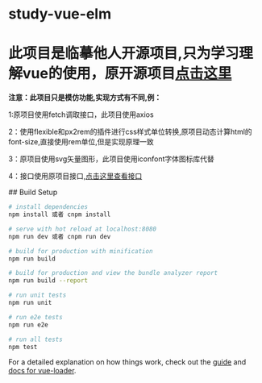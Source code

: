 # study-vue-elm
<h1>此项目是临摹他人开源项目,只为学习理解vue的使用，原开源项目<a href="https://github.com/bailicangdu/vue2-elm" target="_blank">点击这里</a>
</h1>
<div>
<b>注意：此项目只是模仿功能,实现方式有不同,例：</b>
<p>1:原项目使用fetch调取接口，此项目使用axios</p>
<p>2：使用flexible和px2rem的插件进行css样式单位转换,原项目动态计算html的font-size,直接使用rem单位,但是实现原理一致</p>
<p>3：原项目使用svg矢量图形，此项目使用iconfont字体图标库代替</p>
<p>4：接口使用原项目接口,<a href="https://github.com/bailicangdu/node-elm/blob/master/API.md" target="_blank">点击这里查看接口</a></p>

</div>
## Build Setup

``` bash
# install dependencies
npm install 或者 cnpm install

# serve with hot reload at localhost:8080
npm run dev 或者 cnpm run dev

# build for production with minification
npm run build

# build for production and view the bundle analyzer report
npm run build --report

# run unit tests
npm run unit

# run e2e tests
npm run e2e

# run all tests
npm test
```
For a detailed explanation on how things work, check out the [guide](http://vuejs-templates.github.io/webpack/) and [docs for vue-loader](http://vuejs.github.io/vue-loader).
